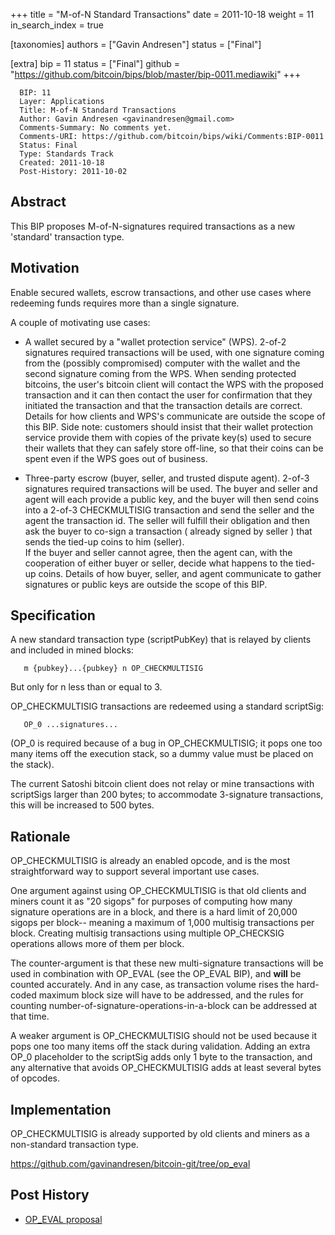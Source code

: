 +++
title = "M-of-N Standard Transactions"
date = 2011-10-18
weight = 11
in_search_index = true

[taxonomies]
authors = ["Gavin Andresen"]
status = ["Final"]

[extra]
bip = 11
status = ["Final"]
github = "https://github.com/bitcoin/bips/blob/master/bip-0011.mediawiki"
+++

      BIP: 11
      Layer: Applications
      Title: M-of-N Standard Transactions
      Author: Gavin Andresen <gavinandresen@gmail.com>
      Comments-Summary: No comments yet.
      Comments-URI: https://github.com/bitcoin/bips/wiki/Comments:BIP-0011
      Status: Final
      Type: Standards Track
      Created: 2011-10-18
      Post-History: 2011-10-02

## Abstract

This BIP proposes M-of-N-signatures required transactions as a new
'standard' transaction type.

## Motivation

Enable secured wallets, escrow transactions, and other use cases where
redeeming funds requires more than a single signature.

A couple of motivating use cases:

-   A wallet secured by a "wallet protection service" (WPS). 2-of-2
    signatures required transactions will be used, with one signature
    coming from the (possibly compromised) computer with the wallet and
    the second signature coming from the WPS. When sending protected
    bitcoins, the user's bitcoin client will contact the WPS with the
    proposed transaction and it can then contact the user for
    confirmation that they initiated the transaction and that the
    transaction details are correct. Details for how clients and WPS's
    communicate are outside the scope of this BIP. Side note: customers
    should insist that their wallet protection service provide them with
    copies of the private key(s) used to secure their wallets that they
    can safely store off-line, so that their coins can be spent even if
    the WPS goes out of business.

<!-- -->

-   Three-party escrow (buyer, seller, and trusted dispute agent).
    2-of-3 signatures required transactions will be used. The buyer and
    seller and agent will each provide a public key, and the buyer will
    then send coins into a 2-of-3 CHECKMULTISIG transaction and send the
    seller and the agent the transaction id. The seller will fulfill
    their obligation and then ask the buyer to co-sign a transaction (
    already signed by seller ) that sends the tied-up coins to him
    (seller).  
    If the buyer and seller cannot agree, then the agent can, with the
    cooperation of either buyer or seller, decide what happens to the
    tied-up coins. Details of how buyer, seller, and agent communicate
    to gather signatures or public keys are outside the scope of this
    BIP.

## Specification

A new standard transaction type (scriptPubKey) that is relayed by
clients and included in mined blocks:

`   m {pubkey}...{pubkey} n OP_CHECKMULTISIG`

But only for n less than or equal to 3.

OP\_CHECKMULTISIG transactions are redeemed using a standard scriptSig:

`   OP_0 ...signatures...`

(OP\_0 is required because of a bug in OP\_CHECKMULTISIG; it pops one
too many items off the execution stack, so a dummy value must be placed
on the stack).

The current Satoshi bitcoin client does not relay or mine transactions
with scriptSigs larger than 200 bytes; to accommodate 3-signature
transactions, this will be increased to 500 bytes.

## Rationale

OP\_CHECKMULTISIG is already an enabled opcode, and is the most
straightforward way to support several important use cases.

One argument against using OP\_CHECKMULTISIG is that old clients and
miners count it as "20 sigops" for purposes of computing how many
signature operations are in a block, and there is a hard limit of 20,000
sigops per block-- meaning a maximum of 1,000 multisig transactions per
block. Creating multisig transactions using multiple OP\_CHECKSIG
operations allows more of them per block.

The counter-argument is that these new multi-signature transactions will
be used in combination with OP\_EVAL (see the OP\_EVAL BIP), and
**will** be counted accurately. And in any case, as transaction volume
rises the hard-coded maximum block size will have to be addressed, and
the rules for counting number-of-signature-operations-in-a-block can be
addressed at that time.

A weaker argument is OP\_CHECKMULTISIG should not be used because it
pops one too many items off the stack during validation. Adding an extra
OP\_0 placeholder to the scriptSig adds only 1 byte to the transaction,
and any alternative that avoids OP\_CHECKMULTISIG adds at least several
bytes of opcodes.

## Implementation

OP\_CHECKMULTISIG is already supported by old clients and miners as a
non-standard transaction type.

<https://github.com/gavinandresen/bitcoin-git/tree/op_eval>

## Post History

-   [OP\_EVAL proposal](https://bitcointalk.org/index.php?topic=46538)
